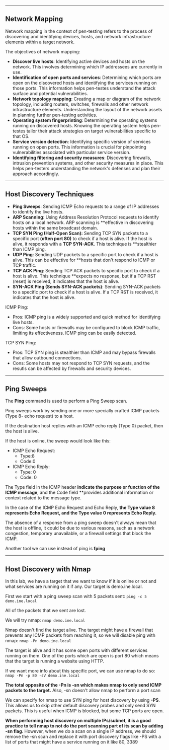 
---


## Network Mapping

Network mapping in the context of pen-testing refers to the process of discovering and identifying devices, hosts, and network infrastructure elements within a target network.

The objectives of network mapping:

- **Discover live hosts**: Identifying active devices and hosts on the network. This involves determining which IP addressees are currently in use. 
- **Identification of open ports and services**: Determining which ports are open on the discovered hosts and identifying the services running on those ports. This information helps pen-testes understand the attack surface and potential vulnerabilities.
- **Network topology mapping**: Creating a map or diagram of the network topology, including routers, switches, firewalls and other network infrastructure elements. Understanding the layout of the network assets in planning further pen-testing activities.
- **Operating system fingerprinting**: Determining the operating systems running on discovered hosts. Knowing the operating system helps pen-testes tailor their attack strategies on target vulnerabilities specific to that OS. 
- **Service version detection**: Identifying specific version of services running on open ports. This information is crucial for pinpointing vulnerabilities associated with particular service version.
- **Identifying filtering and security measures**: Discovering firewalls, intrusion prevention systems, and other security measures in place. This helps pen-testers understanding the network's defenses and plan their approach accordingly.

---

## Host Discovery Techniques


- **Ping Sweeps**: Sending ICMP Echo requests to a range of IP addresses to identify the live hosts.
 - **ARP Scanning**: Using Address Resolution Protocol requests to identify hosts on a local network. ARP scanning is **effective in discovering hosts within the same broadcast domain.
 - **TCP SYN Ping (Half-Open Scan):** Sending TCP SYN packets to a specific port **(often port 80)** to check if a host is alive. If the host is alive, it responds with a **TCP SYN-ACK**. This technique is **stealthier than ICMP ping.
 - **UDP Ping**: Sending UDP packets to a specific port to check if a host is alive. This can be effective for **hosts that don't respond to  ICMP or TCP traffic.
 - **TCP ACK Ping**: Sending TCP ACK packets to specific port to check if a host is alive. This technique **expects no response, but if a TCP RST (reset) is received, it indicates that the host is alive.
 - **SYN-ACK Ping (Sends SYN-ACK packets)**: Sending SYN-ACK packets to a specific port to check if a host is alive. If a TCP RST is received, it indicates that the host is alive. 

ICMP Ping:
- Pros: ICMP ping is a widely supported and quick method for identifying live hosts.
- Cons: Some hosts or firewalls may be configured to block ICMP traffic, limiting its effectiveness. ICMP ping can be easily detected. 

TCP SYN Ping: 
- Pros: TCP SYN ping is stealthier than ICMP and may bypass firewalls that allow outbound connections.
- Cons: Some hosts may not respond to TCP SYN requests, and the resutls can be affected by firewalls and security devices.


---

## Ping Sweeps

The **Ping** command is used to perform a Ping Sweep scan.

Ping sweeps work by sending one or more specially crafted ICMP packets (Type 8- echo request) to a host. 

If the destination host replies with an ICMP echo reply (Type 0) packet, then the host is alive.

If the host is online, the sweep would look like this:
- ICMP Echo Request:
	- Type:8
	- Code:0
- ICMP Echo Reply:
	- Type: 0
	- Code: 0

The Type field in the ICMP header **indicate the purpose or function of the ICMP message**, and the Code field **provides additional information or context related to the message type.  

In the case of the ICMP Echo Request and Echo Reply, **the Type value 8 represents Echo Request, and the Type value 0 represents Echo Reply.**

The absence of a response from a ping sweep doesn't always mean that the host is offline, it could be due to various reasons, such as a network congestion, temporary unavailable, or a firewall settings that block the ICMP.

Another tool we can use instead of ping is **fping**

---

## Host Discovery with Nmap

In this lab, we have a target that we want to know if it is online or not and what services are running on it if any. Our target is demo.ine.local.

First we start with a ping sweep scan with 5 packets sent: ``ping -c 5 demo.ine.local``


All of the packets that we sent are lost. 

We will try nmap: ``nmap demo.ine.local``

Nmap doesn't find the target alive. The target might have a firewall that prevents any ICMP packets from reaching it, so we will disable ping with nmap: ``nmap -Pn demo.ine.local``

The target is alive and it has some open ports with different services running on them. One of the ports which are open is port 80 which means that the target is running a website using HTTP.

If we want more info about this specific port, we can use nmap to do so: ``nmap -Pn -p 80 -sV demo.ine.local``

**The total opposite of the -Pn is -sn which makes nmap to only send ICMP packets to the target.** Also, -sn doesn't allow nmap to perform a port scan

We can specify for nmap to use SYN ping for host discovery by using **-PS**. This allows us to skip other default discovery probes and only send SYN packets. This is useful when ICMP is blocked, but some TCP ports are open.

**When performing host discovery on multiple IPs/subnet, it is a good practice to tell nmap to not do the port scanning part of its scan by adding -sn flag**. However, when we do a scan on a single IP address, we should remove the -sn scan and replace it with port discovery flags like -PS with a list of ports that might have a service running on it like 80, 3389



